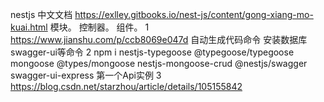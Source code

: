 nestjs 中文文档
https://exlley.gitbooks.io/nest-js/content/gong-xiang-mo-kuai.html
模块。
控制器。
组件。
1 https://www.jianshu.com/p/ccb8069e047d 自动生成代码命令
安装数据库swagger-ui等命令
2 npm i nestjs-typegoose @typegoose/typegoose mongoose @types/mongoose nestjs-mongoose-crud @nestjs/swagger swagger-ui-express
第一个Api实例
3  https://blog.csdn.net/starzhou/article/details/105155842


